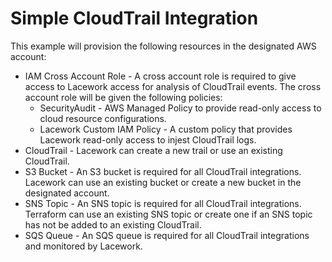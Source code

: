# Simple CloudTrail Integration

This example will provision the following resources in the designated AWS account:

* IAM Cross Account Role - A cross account role is required to give access to Lacework access for analysis of CloudTrail events. The cross account role will be given the following policies:
  * SecurityAudit - AWS Managed Policy to provide read-only access to cloud resource configurations.
  * Lacework Custom IAM Policy - A custom policy that provides Lacework read-only access to injest CloudTrail logs.
* CloudTrail - Lacework can create a new trail or use an existing CloudTrail.
* S3 Bucket - An S3 bucket is required for all CloudTrail integrations. Lacework can use an existing bucket or create a new bucket in the designated account.
* SNS Topic - An SNS topic is required for all CloudTrail integrations. Terraform can use an existing SNS topic or create one if an SNS topic has not be added to an existing CloudTrail.
* SQS Queue - An SQS queue is required for all CloudTrail integrations and monitored by Lacework.

